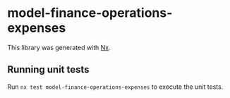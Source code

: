 # model-finance-operations-expenses

This library was generated with [Nx](https://nx.dev).

## Running unit tests

Run `nx test model-finance-operations-expenses` to execute the unit tests.
